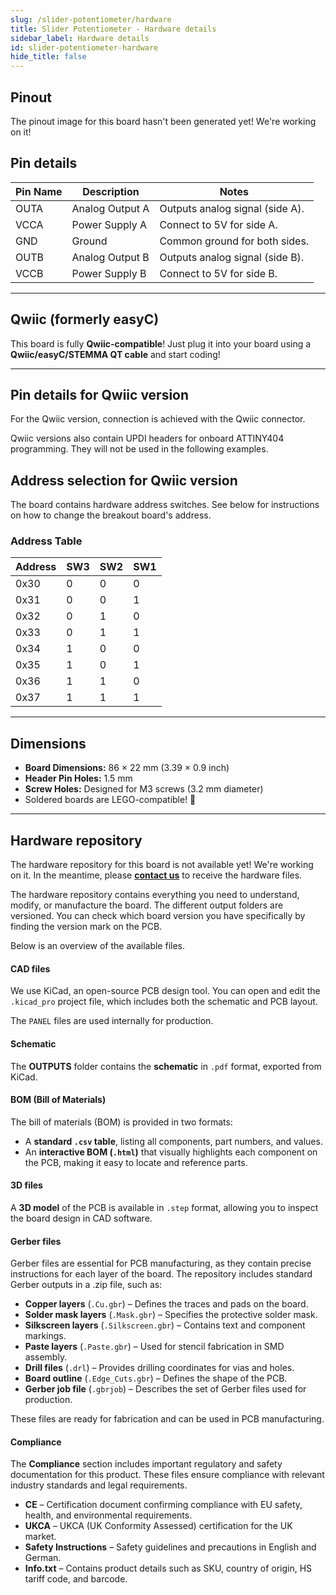 ```yaml
---
slug: /slider-potentiometer/hardware
title: Slider Potentiometer - Hardware details
sidebar_label: Hardware details
id: slider-potentiometer-hardware
hide_title: false
---
```


## Pinout

<ErrorBox>The pinout image for this board hasn't been generated yet! We're working on it!</ErrorBox>

## Pin details

| Pin Name | Description       | Notes                           |
|----------|-------------------|---------------------------------|
| OUTA     | Analog Output A   | Outputs analog signal (side A). |
| VCCA     | Power Supply A    | Connect to 5V for side A.       |
| GND      | Ground            | Common ground for both sides.   |
| OUTB     | Analog Output B   | Outputs analog signal (side B). |
| VCCB     | Power Supply B    | Connect to 5V for side B.       |


---

## Qwiic (formerly easyC)  

<CenteredImage src="/img/easyc_transparent.png" alt="EasyC/qwiic cable" width="550px" />
 
<InfoBox> This board is fully **Qwiic-compatible**! Just plug it into your board using a **Qwiic/easyC/STEMMA QT cable** and start coding! </InfoBox>

<QuickLink 
  title="Qwiic (formerly easyC) details and specifications" 
  description="Learn about hardware specifications, compatibility, and usage of the Qwiic connector." 
  url="/qwiic" 
/>

---

## Pin details for Qwiic version

For the Qwiic version, connection is achieved with the Qwiic connector.

<InfoBox>Qwiic versions also contain UPDI headers for onboard ATTINY404 programming. They will not be used in the following examples.</InfoBox>

<a id="addressSelection"></a>
## Address selection for Qwiic version 

The board contains hardware address switches. See below for instructions on how to change the breakout board's address.

<CenteredImage src="/img/slider-potentiometer/333131addr.jpg" alt="ADDR" width="550px" />

### Address Table

| Address | SW3 | SW2 | SW1 |
|---------|-----|-----|-----|
| 0x30    | 0   | 0   | 0   |
| 0x31    | 0   | 0   | 1   |
| 0x32    | 0   | 1   | 0   |
| 0x33    | 0   | 1   | 1   |
| 0x34    | 1   | 0   | 0   |
| 0x35    | 1   | 0   | 1   |
| 0x36    | 1   | 1   | 0   |
| 0x37    | 1   | 1   | 1   |

---

## Dimensions

- **Board Dimensions:** 86 × 22 mm (3.39 × 0.9 inch)  
- **Header Pin Holes:** 1.5 mm  
- **Screw Holes:** Designed for M3 screws (3.2 mm diameter)  
- Soldered boards are LEGO-compatible! 🧱 

---

## Hardware repository

<WarningBox>The hardware repository for this board is not available yet! We're working on it. In the meantime, please [**contact us**](https://soldered.com/contact/) to receive the hardware files.</WarningBox>

The hardware repository contains everything you need to understand, modify, or manufacture the board. The different output folders are versioned. You can check which board version you have specifically by finding the version mark on the PCB.

Below is an overview of the available files.  

#### CAD files

We use KiCad, an open-source PCB design tool. You can open and edit the `.kicad_pro` project file, which includes both the schematic and PCB layout.  

The `PANEL` files are used internally for production.  

#### Schematic

The **OUTPUTS** folder contains the **schematic** in `.pdf` format, exported from KiCad.

#### BOM (Bill of Materials)

The bill of materials (BOM) is provided in two formats:  

- A **standard `.csv` table**, listing all components, part numbers, and values.  
- An **interactive BOM (`.html`)** that visually highlights each component on the PCB, making it easy to locate and reference parts.  

#### 3D files

A **3D model** of the PCB is available in `.step` format, allowing you to inspect the board design in CAD software.  

#### Gerber files 

Gerber files are essential for PCB manufacturing, as they contain precise instructions for each layer of the board. The repository includes standard Gerber outputs in a .zip file, such as:  

- **Copper layers** (`.Cu.gbr`) – Defines the traces and pads on the board.  
- **Solder mask layers** (`.Mask.gbr`) – Specifies the protective solder mask.  
- **Silkscreen layers** (`.Silkscreen.gbr`) – Contains text and component markings.  
- **Paste layers** (`.Paste.gbr`) – Used for stencil fabrication in SMD assembly.  
- **Drill files** (`.drl`) – Provides drilling coordinates for vias and holes.  
- **Board outline** (`.Edge_Cuts.gbr`) – Defines the shape of the PCB.  
- **Gerber job file** (`.gbrjob`) – Describes the set of Gerber files used for production.  

These files are ready for fabrication and can be used in PCB manufacturing.

#### Compliance  

The **Compliance** section includes important regulatory and safety documentation for this product. These files ensure compliance with relevant industry standards and legal requirements.  

- **CE** – Certification document confirming compliance with EU safety, health, and environmental requirements.  
- **UKCA** – UKCA (UK Conformity Assessed) certification for the UK market.  
- **Safety Instructions** – Safety guidelines and precautions in English and German.  
- **Info.txt** – Contains product details such as SKU, country of origin, HS tariff code, and barcode.